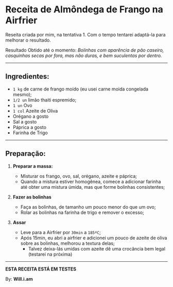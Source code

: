 # Receita de Almôndega de Frango na Airfrier

Reseita criada por mim, na tentativa 1.
Com o tempo tentarei adaptá-la para melhorar o resultado.

Resultado Obtido até o momento: *Bolinhas com aparência de pão caseiro, casquinhas secas por fora, mas não duras, e bem suculentas por dentro.*

-----------------------------------------------------------------------------------------

## Ingredientes:

- `1 kg` de carne de frango moído (eu usei carne moida congelada mesmo);
- `1/2 un` limão thaiti espremido;
- `1 un` Ovo
- `1 col` Azeite de Oliva
- Orégano a gosto
- Sal a gosto
- Páprica a gosto
- Farinha de Trigo

-----------------------------------------------------------------------------------------

## Preparação:

1. **Preparar a massa:**
   - Misturar os frango, ovo, sal, orégano, azeite e páprica;
   - Quando a mistura estiver homogênea, comece a adicionar farinha até obter uma mistura úmida, mas que forme bolinhas consistentes;

2. **Fazer as bolinhas**
   - Faça as bolinhas, de tamanho um pouco menor do que um ovo;
   - Rolar as bolinhas na farinha de trigo e remover o excesso;

3. **Assar**
   - Leve para a Airfrier por `30min` a `185ºC`;
   - Após 15min, eu abri a airfrier e adicionei um pouco de azeite de oliva sobre as bolinhas, melhorou a textura delas;
     - Talvez deixa-lás umidas com azeite dê uma crocância bem legal (testarei na próxima)   


-----------------------------------------------------------------------------------------



**ESTA RECEITA ESTÁ EM TESTES**

By: **Will.i.am**
